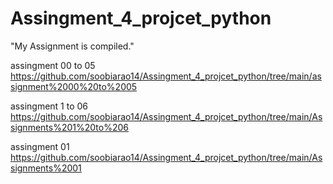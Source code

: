 # Assingment_4_projcet_python
"My Assignment is compiled."

assingment 00 to 05
https://github.com/soobiarao14/Assingment_4_projcet_python/tree/main/assignment%2000%20to%2005

assingment 1 to 06
https://github.com/soobiarao14/Assingment_4_projcet_python/tree/main/Assignments%201%20to%206

assingment 01
https://github.com/soobiarao14/Assingment_4_projcet_python/tree/main/Assignments%2001
